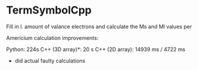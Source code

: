 # TermSymbolCpp

Fill in l. amount of valance electrons and calculate the Ms and Ml values per 

Americium calculation improvements:

Python: 224s
C++ (3D array)*: 20 s 
C++ (2D array): 14939 ms / 4722 ms

* did actual faulty calculations
